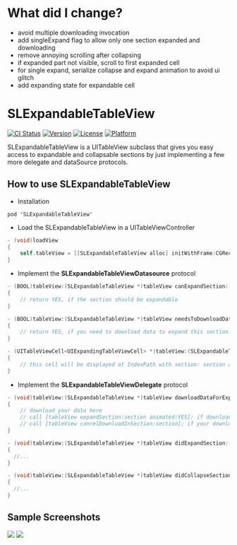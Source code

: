 # What did I change?
* avoid multiple downloading invocation
* add singleExpand flag to allow only one section expanded and downloading
* remove annoying scrolling after collapsing
* if expanded part not visible, scroll to first expanded cell
* for single expand, serialize collapse and expand animation to avoid ui glitch
* add expanding state for expandable cell

# SLExpandableTableView

[![CI Status](http://img.shields.io/travis/OliverLetterer/SLExpandableTableView.svg?style=flat)](https://travis-ci.org/OliverLetterer/SLExpandableTableView)
[![Version](https://img.shields.io/cocoapods/v/SLExpandableTableView.svg?style=flat)](http://cocoadocs.org/docsets/SLExpandableTableView)
[![License](https://img.shields.io/cocoapods/l/SLExpandableTableView.svg?style=flat)](http://cocoadocs.org/docsets/SLExpandableTableView)
[![Platform](https://img.shields.io/cocoapods/p/SLExpandableTableView.svg?style=flat)](http://cocoadocs.org/docsets/SLExpandableTableView)

SLExpandableTableView is a UITableView subclass that gives you easy access to expandable and collapsable sections by just implementing a few more delegate and dataSource protocols.

## How to use SLExpandableTableView

* Installation

```
pod 'SLExpandableTableView'
```

* Load the SLExpandableTableView in a UITableViewController

```objective-c
- (void)loadView
{
    self.tableView = [[SLExpandableTableView alloc] initWithFrame:CGRectZero style:UITableViewStylePlain];
}
```

* Implement the **SLExpandableTableViewDatasource** protocol

```objective-c
- (BOOL)tableView:(SLExpandableTableView *)tableView canExpandSection:(NSInteger)section
{
    // return YES, if the section should be expandable
}

- (BOOL)tableView:(SLExpandableTableView *)tableView needsToDownloadDataForExpandableSection:(NSInteger)section
{
    // return YES, if you need to download data to expand this section. tableView will call tableView:downloadDataForExpandableSection: for this section
}

- (UITableViewCell<UIExpandingTableViewCell> *)tableView:(SLExpandableTableView *)tableView expandingCellForSection:(NSInteger)section
{
    // this cell will be displayed at IndexPath with section: section and row 0
}
```

* Implement the **SLExpandableTableViewDelegate** protocol

```objective-c
- (void)tableView:(SLExpandableTableView *)tableView downloadDataForExpandableSection:(NSInteger)section
{
    // download your data here
    // call [tableView expandSection:section animated:YES]; if download was successful
    // call [tableView cancelDownloadInSection:section]; if your download was NOT successful
}

- (void)tableView:(SLExpandableTableView *)tableView didExpandSection:(NSUInteger)section animated:(BOOL)animated
{
  //...
}

- (void)tableView:(SLExpandableTableView *)tableView didCollapseSection:(NSUInteger)section animated:(BOOL)animated
{
  //...
}

```

## Sample Screenshots
<img src="https://github.com/OliverLetterer/SLExpandableTableView/raw/master/Screenshots/1.png">
<img src="https://github.com/OliverLetterer/SLExpandableTableView/raw/master/Screenshots/2.png">
